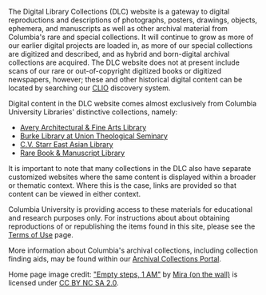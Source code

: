 The Digital Library Collections (DLC) website is a gateway to digital reproductions and descriptions of photographs, posters, drawings, objects, ephemera, and manuscripts as well as other archival material from Columbia's rare and special collections. It will continue to grow as more of our earlier digital projects are loaded in, as more of our special collections are digitized and described, and as hybrid and born-digital archival collections are acquired. The DLC website does not at present include scans of our rare or out-of-copyright digitized books or digitized newspapers, however; these and other historical digital content can be located by searching our [CLIO](http://clio.columbia.edu/) discovery system.

Digital content in the DLC website comes almost exclusively from Columbia University Libraries' distinctive collections, namely:

- [Avery Architectural & Fine Arts Library](http://library.columbia.edu/locations/avery.html)
- [Burke Library at Union Theological Seminary](http://library.columbia.edu/locations/burke.html)
- [C.V. Starr East Asian Library](http://library.columbia.edu/locations/eastasian.html)
- [Rare Book & Manuscript Library](http://library.columbia.edu/locations/rbml.html)

It is important to note that many collections in the DLC also have separate customized websites where the same content is displayed within a broader or thematic context. Where this is the case, links are provided so that content can be viewed in either context.

Columbia University is providing access to these materials for educational and research purposes only.  For instructions about about obtaining reproductions of or republishing the items found in this site, please see the [Terms of Use](/terms_of_use) page.

More information about Columbia's archival collections, including collection finding aids, may be found within our [Archival Collections Portal](http://www.columbia.edu/cgi-bin/cul/resolve/?lweb0106).

Home page image credit:  ["Empty steps, 1 AM"](https://www.flickr.com/photos/mmj171188/1836760843) by [Mira (on the wall)](https://www.flickr.com/photos/mmj171188/) is licensed under [CC BY NC SA 2.0](https://creativecommons.org/licenses/by-nc-sa/2.0/).